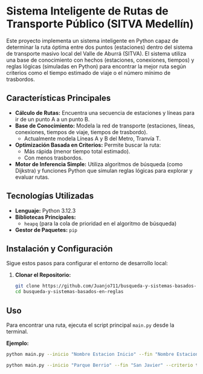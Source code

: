 # Sistema Inteligente de Rutas de Transporte Público (SITVA Medellín)

Este proyecto implementa un sistema inteligente en Python capaz de determinar la ruta óptima entre dos puntos (estaciones) dentro del sistema de transporte masivo local del Valle de Aburrá (SITVA). El sistema utiliza una base de conocimiento con hechos (estaciones, conexiones, tiempos) y reglas lógicas (simuladas en Python) para encontrar la mejor ruta según criterios como el tiempo estimado de viaje o el número mínimo de trasbordos.

## Características Principales

* **Cálculo de Rutas:** Encuentra una secuencia de estaciones y líneas para ir de un punto A a un punto B.
* **Base de Conocimiento:** Modela la red de transporte (estaciones, líneas, conexiones, tiempos de viaje, tiempos de trasbordo).
    * Actualmente modela Líneas A y B del Metro, Tranvía T.
* **Optimización Basada en Criterios:** Permite buscar la ruta:
    * Más rápida (menor tiempo total estimado).
    * Con menos trasbordos.
* **Motor de Inferencia Simple:** Utiliza algoritmos de búsqueda (como Dijkstra) y funciones Python que simulan reglas lógicas para explorar y evaluar rutas.

## Tecnologías Utilizadas

* **Lenguaje:** Python 3.12.3
* **Bibliotecas Principales:**
    * `heapq` (para la cola de prioridad en el algoritmo de búsqueda)
* **Gestor de Paquetes:** `pip`

## Instalación y Configuración

Sigue estos pasos para configurar el entorno de desarrollo local:

1.  **Clonar el Repositorio:**
    ```bash
    git clone https://github.com/Juanjo711/busqueda-y-sistemas-basados-en-reglas
    cd busqueda-y-sistemas-basados-en-reglas
    ```
    
## Uso

Para encontrar una ruta, ejecuta el script principal `main.py` desde la terminal.

**Ejemplo:**

```bash
python main.py --inicio "Nombre Estacion Inicio" --fin "Nombre Estacion Fin" --criterio [tiempo|trasbordos]

python main.py --inicio "Parque Berrio" --fin "San Javier" --criterio tiempo